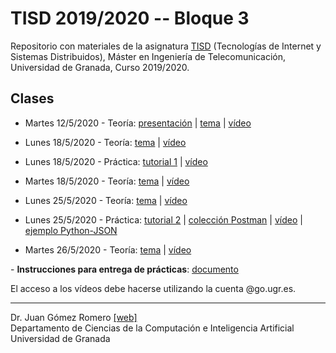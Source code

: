 # TISD 2019/2020 -- Bloque 3
Repositorio con materiales de la asignatura [TISD](https://masteres.ugr.es/telecomunicacion/pages/info_academica/guias_docentes_2019_2020/tecnologiasdeinternetysistemasdistribuidos) (Tecnologías de Internet y Sistemas Distribuidos), Máster en Ingeniería de Telecomunicación, Universidad de Granada, Curso 2019/2020.

## Clases

- Martes 12/5/2020 - Teoría: [presentación](https://github.com/jgromero/tisd2020/blob/master/teor%C3%ADa/Presentaci%C3%B3n.pdf) | [tema](https://github.com/jgromero/tisd2020/blob/master/teor%C3%ADa/Sistemas%20de%20acceso%20a%20la%20informaci%C3%B3n%20en%20Internet%20I.pdf) | [vídeo](https://drive.google.com/file/d/1eSG-jrni9kSpgNMVlGz6PzQC3Z8rqbAD/view?usp=sharing) 

- Lunes 18/5/2020 - Teoría: [tema](https://github.com/jgromero/tisd2020/blob/master/teor%C3%ADa/Sistemas%20de%20acceso%20a%20la%20informaci%C3%B3n%20en%20Internet%20I.pdf) | [vídeo](https://drive.google.com/file/d/1PLQOfUwiDIr3i7bguvL5fbn1uYJMZPPk/view?usp=sharing)

- Lunes 18/5/2020 - Práctica: [tutorial 1](https://github.com/jgromero/tisd2020/blob/master/pr%C3%A1cticas/Tutorial%20Postman%201.pdf) | [vídeo](https://drive.google.com/open?id=1-wV-UE1IAnxcEiYfYi0FLiUOIvinVEVm) 

- Martes 18/5/2020 - Teoría:  [tema](https://github.com/jgromero/tisd2020/blob/master/teor%C3%ADa/Sistemas%20de%20acceso%20a%20la%20informaci%C3%B3n%20en%20Internet%20I.pdf) | [vídeo](https://drive.google.com/file/d/1k0QdX42-fI4N9AQWAIrSjHTGsyqXIZCg/view?usp=sharing)

- Lunes 25/5/2020 - Teoría: [tema](https://github.com/jgromero/tisd2020/blob/master/teor%C3%ADa/Sistemas%20de%20acceso%20a%20la%20informaci%C3%B3n%20en%20Internet%20I.pdf) | [vídeo](https://drive.google.com/file/d/1MtKFMQvbgcNzmsjikIr_bmAK2qp_OHdu/view?usp=sharing)

- Lunes 25/5/2020 - Práctica: [tutorial 2](https://github.com/jgromero/tisd2020/blob/master/pr%C3%A1cticas/Tutorial%20Postman%202.pdf) | [colección Postman](https://www.getpostman.com/collections/88d30175b1fc2e41cca5) | [vídeo](https://drive.google.com/file/d/1gP7kMkI4fcdevU3ENKORaJAh7OMZpve4/view?usp=sharing) | [ejemplo Python-JSON](https://repl.it/@jgromero/JSONApp)

- Martes 26/5/2020 - Teoría:  [tema](https://github.com/jgromero/tisd2020/blob/master/teor%C3%ADa/Sistemas%20de%20acceso%20a%20la%20informaci%C3%B3n%20en%20Internet%20II.pdf) | [vídeo](https://drive.google.com/file/d/1cTBXOqnA6bzH5Bj0td_q1--3r5XP4DrL/view?usp=sharing)

- **Instrucciones para entrega de prácticas**: [documento](https://github.com/jgromero/tisd2020/blob/master/pr%C3%A1cticas/Guion%20de%20pr%C3%A1cticas.pdf) 

El acceso a los vídeos debe hacerse utilizando la cuenta @go.ugr.es.

<hr/>

Dr. Juan Gómez Romero [[web]](http://decsai.ugr.es/~jgomez) </br>
Departamento de Ciencias de la Computación e Inteligencia Artificial </br>
Universidad de Granada </br>